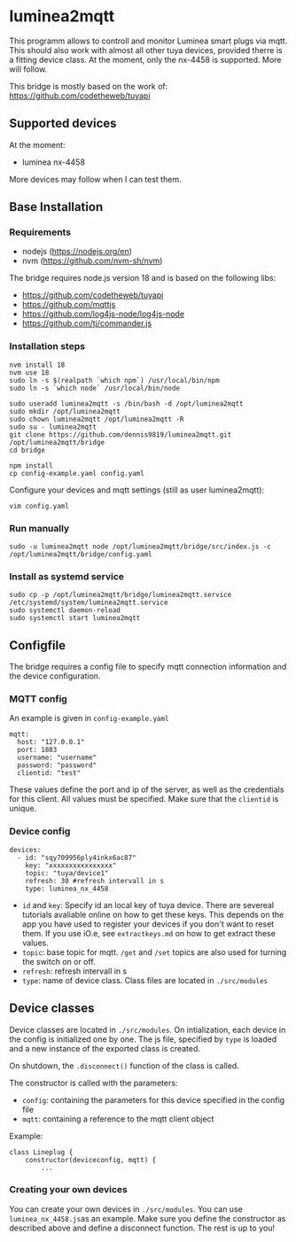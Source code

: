 # luminea2mqtt
This programm allows to controll and monitor Luminea smart plugs via mqtt.
This should also work with almost all other tuya devices, provided therre is a fitting device class. At the moment, only the nx-4458 is supported. More will follow.

This bridge is mostly based on the work of: https://github.com/codetheweb/tuyapi

## Supported devices
At the moment:
* luminea nx-4458

More devices may follow when I can test them.

## Base Installation
### Requirements
* nodejs (https://nodejs.org/en)
* nvm (https://github.com/nvm-sh/nvm)

The bridge requires node.js version 18 and is based on the following libs:
* https://github.com/codetheweb/tuyapi
* https://github.com/mqttjs
* https://github.com/log4js-node/log4js-node
* https://github.com/tj/commander.js

### Installation steps
```
nvm install 18
nvm use 18
sudo ln -s $(realpath `which npm`) /usr/local/bin/npm
sudo ln -s `which node` /usr/local/bin/node

sudo useradd luminea2mqtt -s /bin/bash -d /opt/luminea2mqtt
sudo mkdir /opt/luminea2mqtt
sudo chown luminea2mqtt /opt/luminea2mqtt -R
sudo su - luminea2mqtt
git clone https://github.com/dennis9819/luminea2mqtt.git /opt/luminea2mqtt/bridge
cd bridge

npm install
cp config-example.yaml config.yaml
```
Configure your devices and mqtt settings (still as user luminea2mqtt):
```
vim config.yaml
```
### Run manually
```
sudo -u luminea2mqtt node /opt/luminea2mqtt/bridge/src/index.js -c /opt/luminea2mqtt/bridge/config.yaml
```
### Install as systemd service
```
sudo cp -p /opt/luminea2mqtt/bridge/luminea2mqtt.service /etc/systemd/system/luminea2mqtt.service
sudo systemctl daemon-reload
sudo systemctl start luminea2mqtt
```

## Configfile
The bridge requires a config file to specify mqtt connection information and the device configuration.

### MQTT config
An example is given in `config-example.yaml`

```
mqtt:
  host: "127.0.0.1"
  port: 1883
  username: "username"
  password: "password"
  clientid: "test"
```
These values define the port and ip of the server, as well as the credentials for this client. All values must be specified. Make sure that the `clientid` is unique.

### Device config
```
devices:
  - id: "sqy709956ply4inkx6ac87"
    key: "xxxxxxxxxxxxxxxx"
    topic: "tuya/device1"
    refresh: 30 #refresh intervall in s
    type: luminea_nx_4458
```
* `id` and `key`: Specify id an local key of tuya device. There are severeal tutorials avaliable online on how to get these keys. This depends on the app you have used to register your devices if you don't want to reset them. If you use iO.e, see `extractkeys.md` on how to get extract these values.
* `topic`: base topic for mqtt. `/get` and `/set` topics are also used for turning the switch on or off.
* `refresh`: refresh intervall in s
* `type`: name of device class. Class files are located in `./src/modules`

## Device classes
Device classes are located in `./src/modules`. On intialization, each device in the config is initialized one by one. The js file, specified by `type` is loaded and a new instance of the exported class is created. 

On shutdown, the `.disconnect()` function of the class is called.

The constructor is called with the parameters:
* `config`: containing the parameters for this device specified in the config file
* `mqtt`: containing a reference to the mqtt client object

Example:
```
class Lineplug {
    constructor(deviceconfig, mqtt) {
        ...
```

### Creating your own devices
You can create your own devices in `./src/modules`. You can use `luminea_nx_4458.js`as an example. Make sure you define the constructor as described above and define a disconnect function. The rest is up to you!
